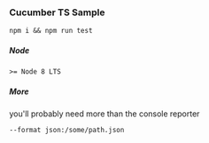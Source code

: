 ### Cucumber TS Sample

    npm i && npm run test

##### Node

    >= Node 8 LTS

##### More

you'll probably need more than the console reporter

    --format json:/some/path.json
